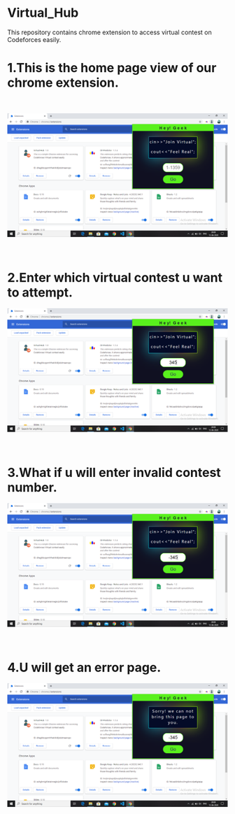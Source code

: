 # Virtual_Hub
This repository contains chrome extension to access virtual contest on Codeforces easily.
# 1.This is the home page view of our chrome extension.<br><br>
![](vh-1.png)
<br><br><br>
# 2.Enter which virtual contest u want to attempt.<br>
![](vh-2.png)
<br><br><br>
# 3.What if u will enter invalid contest number.<br>
![](vh-3.png)
<br><br><br>
# 4.U will get an error page.<br>
![](vh-4.png)
